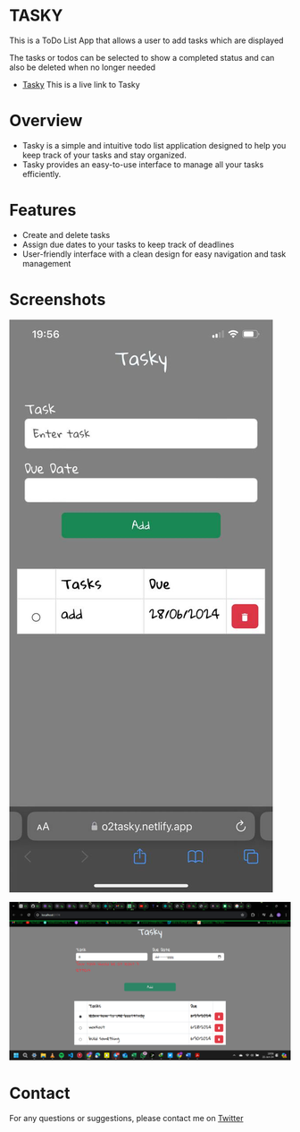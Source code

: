 # TASKY

This is a ToDo List App that allows a user to add tasks which are displayed

The tasks or todos can be selected to show a completed status and can also be deleted when no longer needed

- [Tasky](https://o2tasky.netlify.app/) This is a live link to Tasky

# Overview
- Tasky is a simple and intuitive todo list application designed to help you keep track of your tasks and stay organized.
- Tasky provides an easy-to-use interface to manage all your tasks efficiently.

# Features
- Create and delete tasks
- Assign due dates to your tasks to keep track of deadlines 
- User-friendly interface with a clean design for easy navigation and task management

# Screenshots
![mobile](./screenshots/photo_2024-06-22_19-57-39.jpg)

![web](./screenshots/Screenshot%202024-06-22%20195706.png)

# Contact
For any questions or suggestions, please contact me on [Twitter](https://twitter.com/_02ahmed)
